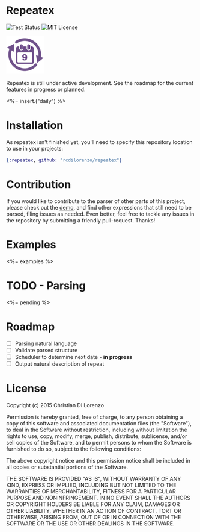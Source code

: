 Repeatex
========

![Test Status](https://travis-ci.org/rcdilorenzo/repeatex.svg)
![MIT License](https://img.shields.io/badge/license-MIT-blue.svg?style=flat)
<br>

![Repeatex](logo.png)

Repeatex is still under active development. See the roadmap for the current features in progress or planned.

<%= insert.("daily") %>

# Installation

As repeatex isn't finished yet, you'll need to specify this repository location to use in your projects:
```elixir
{:repeatex, github: "rcdilorenzo/repeatex"}
```

# Contribution

If you would like to contribute to the parser of other parts of this project, please check out the [demo](http://rcdilorenzo.github.io/repeatex), and find other expressions that still need to be parsed, filing issues as needed. Even better, feel free to tackle any issues in the repository by submitting a friendly pull-request. Thanks!

# Examples

<%= examples %>

# TODO - Parsing

<%= pending %>

# Roadmap

- [ ] Parsing natural language
- [ ] Validate parsed structure
- [ ] Scheduler to determine next date - **in progress**
- [ ] Output natural description of repeat

# License

Copyright (c) 2015 Christian Di Lorenzo

Permission is hereby granted, free of charge, to any person obtaining a copy
of this software and associated documentation files (the "Software"), to deal
in the Software without restriction, including without limitation the rights
to use, copy, modify, merge, publish, distribute, sublicense, and/or sell
copies of the Software, and to permit persons to whom the Software is
furnished to do so, subject to the following conditions:

The above copyright notice and this permission notice shall be included in
all copies or substantial portions of the Software.

THE SOFTWARE IS PROVIDED "AS IS", WITHOUT WARRANTY OF ANY KIND, EXPRESS OR
IMPLIED, INCLUDING BUT NOT LIMITED TO THE WARRANTIES OF MERCHANTABILITY,
FITNESS FOR A PARTICULAR PURPOSE AND NONINFRINGEMENT. IN NO EVENT SHALL THE
AUTHORS OR COPYRIGHT HOLDERS BE LIABLE FOR ANY CLAIM, DAMAGES OR OTHER
LIABILITY, WHETHER IN AN ACTION OF CONTRACT, TORT OR OTHERWISE, ARISING FROM,
OUT OF OR IN CONNECTION WITH THE SOFTWARE OR THE USE OR OTHER DEALINGS IN
THE SOFTWARE.
